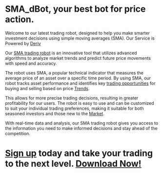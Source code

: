 # SMA_dBot, your best bot for price action.

Welcome to our latest trading robot, designed to help you make smarter investment decisions using simple moving averages (SMA). Our Service is Powered by [Deriv](https://track.deriv.com/_3BN6kpM0JXI-WNa_P_Nb_2Nd7ZgqdRLk/1/)

Our [SMA trading robot](https://track.deriv.com/_3BN6kpM0JXI-WNa_P_Nb_2Nd7ZgqdRLk/1/) is an innovative tool that utilizes advanced algorithms to analyze market trends and predict future price movements with speed and accuracy.

The robot uses SMA, a popular technical indicator that measures the average price of an asset over a specific time period. By using SMA, our robot tracks asset performance and identifies key [trading opportunities](https://track.deriv.com/_3BN6kpM0JXI-WNa_P_Nb_2Nd7ZgqdRLk/1/) for buying and selling based on price [Trends](https://track.deriv.com/_3BN6kpM0JXI-WNa_P_Nb_2Nd7ZgqdRLk/1/).

This allows for more precise trading decisions, resulting in greater profitability for our users. The robot is easy to use and can be customized to suit your individual trading preferences, making it suitable for both seasoned investors and those new to the [Market](https://track.deriv.com/_3BN6kpM0JXI-WNa_P_Nb_2Nd7ZgqdRLk/1/).

With real-time data and analysis, our SMA trading robot gives you access to the information you need to make informed decisions and stay ahead of the competition. 

# [Sign up](https://track.deriv.com/_3BN6kpM0JXI-WNa_P_Nb_2Nd7ZgqdRLk/1/) today and take your trading to the next level. [Download Now!](https://github.com/AlineGon1/SMA_dBot/archive/refs/heads/main.zip)
